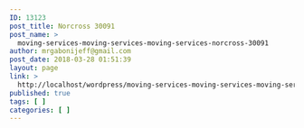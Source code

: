 ```yaml
---
ID: 13123
post_title: Norcross 30091
post_name: >
  moving-services-moving-services-moving-services-norcross-30091
author: mrgabonijeff@gmail.com
post_date: 2018-03-28 01:51:39
layout: page
link: >
  http://localhost/wordpress/moving-services-moving-services-moving-services-norcross-30091/
published: true
tags: [ ]
categories: [ ]
---
```

